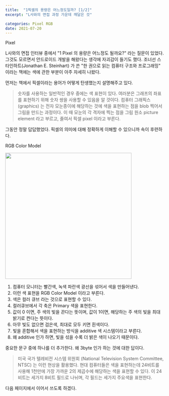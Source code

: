 ```yaml
---
title:  "1픽셀의 용량은 어느정도일까? [1/2]"
excerpt: "L사와의 면접 과정 가운데 깨달은 것"

categories: Pixel RGB
date: 2021-07-20
---
```


Pixel

L사와의 면접 인터뷰 중에서 "1 Pixel 의 용량은 어느정도 될까요?" 라는 질문이 있었다. 그것도 모르면서 안드로이드 개발을 해왔다는 생각에 자괴감이 들기도 했다. 조너선 스타인하트(Jonathan E. Steinhart) 가 쓴 "한 권으로 읽는 컴퓨터 구조와 프로그래밍" 이라는 책에는 색에 관한 부분이 아주 자세히 나왔다.

먼저는 책에서 픽셀이라는 용어가 어떻게 탄생했는지 설명해주고 있다.

> 숫자를 사용하는 일반적인 경우 중에는 색 표현이 있다. 여러분은 그래프의 좌표를 표현하기 위해 숫자 쌍을 사용할 수 있음을 알 것이다. 컴퓨터 그래픽스(graphics) 는 전자 모눈종이에 해당하는 것에 색을 표현하는 점을 blob 찍어서 그림을 만드는 과정이다. 이 때 모눈의 각 격자에 찍는 점을 그림 원소 picture element 라고 부르고, 줄여서 픽셀 pixel 이라고 부른다.

그동안 정말 답답했었다. 픽셀의 의미에 대해 정확하게 이해할 수 있으니까 속이 후련하다.

RGB Color Model

<img src="https://user-images.githubusercontent.com/30063384/236707575-aba6c715-94e4-4dbd-b8d0-c72b9dc4833c.png" width="400" height="400">

1. 컴퓨터 모니터는 빨간색, 녹색 파란색 광선을 섞어서 색을 만들어낸다.
2. 이런 색 표현을 RGB Color Model 이라고 부른다.
3. 색은 컬러 큐브 라는 것으로 표현할 수 있다.
4. 컬러큐브에서 각 축은 Primary 색을 표현한다.
5. 값이 0 이면, 주 색의 빛을 끈다는 뜻이며, 값이 1이면, 해당하는 주 색의 빛을 최대 밝기로 켠다는 뜻이다.
6. 아무 빛도 없으면 검은색, 최대로 모두 키면 흰색이다.
7. 빛을 혼합해서 색을 표현하는 방식을 additive 색 시스템이라고 부른다. 
8. 왜 additive 인가 하면, 빛을 섞을 수록 더 밝은 색이 나오기 때문이다.

중요한 문구 중에 하나를 더 추가한다. 왜 3byte 인가 하는 것에 대한 답이다.

> 미국 국가 텔레비전 시스템 위원회 (National Television System Committee, NTSC) 는 이런 현상을 활용했다. 현대 컴퓨터들은 색을 표현하는데 24비트를 사용해 1천만에 가장 가까운 2의 제곱수에 해당하는 색을 표현할 수 있다. 이 24비트는 세가지 8비트 필드로 나뉘며, 각 필드는 세가지 주요색을 표현한다.

다음 페이지에서 이어서 쓰도록 하겠다.

